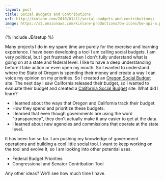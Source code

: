 ```yaml
---
layout: post
title: Social Budgets and Contributions
url: http://kinlane.com/2010/01/11/social-budgets-and-contributions/
image: https://s3.amazonaws.com/kinlane-productions/bw-icons/bw-api-a.png
---
```

{% include JB/setup %}
<p>
     Many projects I do in my spare time are purely for the exercise and learning experience. I have been developing a tool I am calling social budgets. I am very political, but I get frustrated when I don't fully understand what is going on at a state and federal level. I like to have a deep understanding before I take action or even open my mouth. So I wanted to understand where the State of Oregon is spending their money and create a way I can voice my opinion on <span class="c1">my</span> priorities. So I created an <a href="http://oregonbudget.laneworks.net/">Oregon Social Budget</a> site. The next day I saw California released their budget, so I wanted to evaluate their budget and created a <a href="http://californiabudget.laneworks.net/">California Social Budget</a> site. What did I learn?
</p>
<ul class="mainlist">
     <li>I learned about the ways that Oregon and California track their budget.
     </li>
     <li>How they spend and prioritize these budgets.
     </li>
     <li>I learned that even though governments are using the word "transparency", they don't actually make it any easier to get at the data.
     </li>
     <li>I learned about new agencies and commissions that operate at the state level.
     </li>
</ul>
<p>
     It has been fun so far. I am pushing my knowledge of government operations and building a cool little social tool. I want to keep working on the tool and evolve it, so I am looking into other potential uses.
</p>
<ul class="mainlist">
     <li>Federal Budget Priorities
     </li>
     <li>Congressional and Senator Contribution Tool
     </li>
</ul>
<p>
     Any other ideas? We'll see how much time I have.
</p>